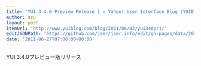 ```yaml
---
title: 'YUI 3.4.0 Preview Release 1 » Yahoo! User Interface Blog (YUIBlog)'
author: azu
layout: post
itemUrl: 'http://www.yuiblog.com/blog/2011/06/02/yui340pr1/'
editJSONPath: 'https://github.com/jser/jser.info/edit/gh-pages/data/2011/06/index.json'
date: '2011-06-27T07:00:00+00:00'
---
```

YUI 3.4.0プレビュー版リリース
